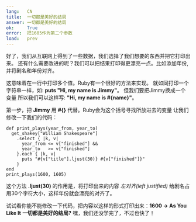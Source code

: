 ```yaml
---
lang:   CN
title:  一切都是美好的结局 
answer: 一切都是美好的结局 
ok:     True
error:  把1605作为第二个参数
load:   prev
---
```


好了，我们从互联网上得到了一些数据，我们选择了我们想要的东西并把它打印出来。
还有什么需要改进的呢？我们可以把结果打印得更漂亮一点。比如添加年份,
并将剧名和年份对齐。

这意味着在一行中打印多个值。Ruby有一个很好的方法来实现。
就如同打印一个字符串一样，如: __puts "Hi, my name is Jimmy"__。
但我们要把Jimmy换成一个变量
所以我们可以这样写:
    __"Hi, my name is \#{name}"__。

第一步，把 __Jimmy__ 用 __#{}__ 代替。Ruby会为这个括号寻找所放进去的变量
让我们修改一下我们的代码：

    def print_plays(year_from, year_to)
      get_shakey["William Shakespeare"]
        .select { |k, v|
          year_from <= v["finished"] &&
          year_to   >= v["finished"]
        }.each { |k, v|
          puts "#{v["title"].ljust(30)} #{v["finished"]}"
        }
    end
    print_plays(1600, 1605)

这个方法 __.ljust(30)__ 的作用是，将打印出来的内容 _左对齐(left justified)_ 给剧名占用30个字符大小，这样年份就会漂亮的对齐了。 

试试看你能不能修改一下代码，把内容以这样的形式打印出来：__1600 -> As You Like It__
__一切都是美好的结局?__ 嘿，我们还没学完了，不过也快了！
